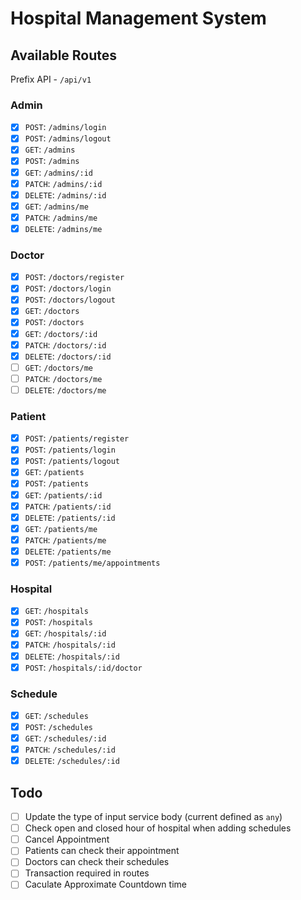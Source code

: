 # Hospital Management System

## Available Routes

Prefix API - `/api/v1`

### Admin

- [x] `POST`: `/admins/login`
- [x] `POST`: `/admins/logout`
- [x] `GET`: `/admins`
- [x] `POST`: `/admins`
- [x] `GET`: `/admins/:id`
- [x] `PATCH`: `/admins/:id`
- [x] `DELETE`: `/admins/:id`
- [x] `GET`: `/admins/me`
- [x] `PATCH`: `/admins/me`
- [x] `DELETE`: `/admins/me`

### Doctor

- [x] `POST`: `/doctors/register`
- [x] `POST`: `/doctors/login`
- [x] `POST`: `/doctors/logout`
- [x] `GET`: `/doctors`
- [x] `POST`: `/doctors`
- [x] `GET`: `/doctors/:id`
- [x] `PATCH`: `/doctors/:id`
- [x] `DELETE`: `/doctors/:id`
- [ ] `GET`: `/doctors/me`
- [ ] `PATCH`: `/doctors/me`
- [ ] `DELETE`: `/doctors/me`

### Patient

- [x] `POST`: `/patients/register`
- [x] `POST`: `/patients/login`
- [x] `POST`: `/patients/logout`
- [x] `GET`: `/patients`
- [x] `POST`: `/patients`
- [x] `GET`: `/patients/:id`
- [x] `PATCH`: `/patients/:id`
- [x] `DELETE`: `/patients/:id`
- [x] `GET`: `/patients/me`
- [x] `PATCH`: `/patients/me`
- [x] `DELETE`: `/patients/me`
- [x] `POST`: `/patients/me/appointments`

### Hospital

- [x] `GET`: `/hospitals`
- [x] `POST`: `/hospitals`
- [x] `GET`: `/hospitals/:id`
- [x] `PATCH`: `/hospitals/:id`
- [x] `DELETE`: `/hospitals/:id`
- [x] `POST`: `/hospitals/:id/doctor`

### Schedule

- [x] `GET`: `/schedules`
- [x] `POST`: `/schedules`
- [x] `GET`: `/schedules/:id`
- [x] `PATCH`: `/schedules/:id`
- [x] `DELETE`: `/schedules/:id`

## Todo

- [ ] Update the type of input service body (current defined as `any`)
- [ ] Check open and closed hour of hospital when adding schedules
- [ ] Cancel Appointment
- [ ] Patients can check their appointment
- [ ] Doctors can check their schedules
- [ ] Transaction required in routes
- [ ] Caculate Approximate Countdown time 